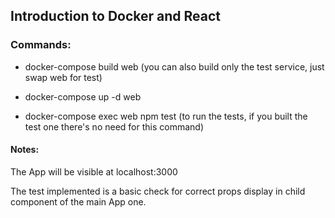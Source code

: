 ## Introduction to Docker and React 

### Commands:
 - docker-compose build web (you can also build only the test service, just swap web for test)
 
 - docker-compose up -d web

 - docker-compose exec web npm test (to run the tests, if you built the test one there's no need for this command)

#### Notes:
The App will be visible at localhost:3000

The test implemented is a basic check for correct props display in  child component of the main App one.